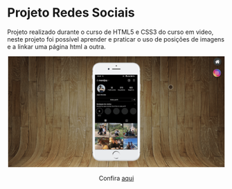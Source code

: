 
<h1>Projeto Redes Sociais</h1>

<p>Projeto realizado durante o curso de HTML5 e CSS3 do curso em video, neste projeto foi possível aprender e praticar o uso de posições de imagens e a linkar uma página html a outra.</p>
<p align="center">
    <img width="500"src="imagens/readme/redes.gif"/>
</p>

<p align="center">
   Confira <a href="https://github.com/mendjoy/projeto-redes-sociais/deployments/activity_log?environment=github-pages">aqui</a>
</p>